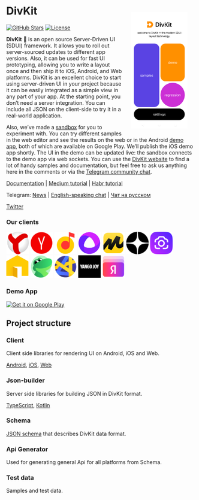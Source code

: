 # DivKit <img alt="Playground app" src="readme_pictures/app_screen.png" width="30%" align="right" style="margin:20px;">

[![GitHub Stars](https://img.shields.io/github/stars/divkit/divkit)](https://github.com/divkit/divkit/stargazers)
[![License](https://img.shields.io/badge/license-Apache-blue)](LICENSE)

**DivKit** 🐋 is an open source Server-Driven UI (SDUI) framework.
It allows you to roll out server-sourced updates to different app versions. Also, it can be used for fast UI prototyping, allowing you to write a layout once and then ship it to iOS, Android, and Web platforms.
DivKit is an excellent choice to start using server-driven UI in your project because it can be easily integrated as a simple view in any part of your app. At the starting point, you don’t need a server integration. You can include all JSON on the client-side to try it in a real-world application.

Also, we’ve made a [sandbox](https://divkit.tech/playground) for you to experiment with. You can try different samples in the web editor and see the results on the web or in the Android [demo app](https://play.google.com/store/apps/details?id=com.yandex.divkit.demo), both of which are available on Google Play. We’ll publish the iOS demo app shortly. The UI in the demo can be updated live: the sandbox connects to the demo app via web sockets. You can use the [DivKit website](https://divkit.tech/en) to find a lot of handy samples and documentation, but feel free to ask us anything here in the comments or via the [Telegram community chat](https://t.me/divkit_community_en).

[Documentation](https://divkit.tech/doc) | [Medium tutorial](https://medium.com/p/cad519252f0f) | [Habr tutorial](https://habr.com/ru/company/yandex/blog/683886/)

Telegram: [News](https://t.me/divkit_news) | [English-speaking chat](https://t.me/divkit_community_en) | [Чат на русском](https://t.me/divkit_community_ru)

[Twitter](https://twitter.com/DivKitFramework)

### Our clients

<img alt="Yandex Browser" src="readme_pictures/ya_browser.png" width="60" height="60"> <img alt="Yandex Search" src="readme_pictures/search.png" width="60" height="60"> <img alt="Yandex Music" src="readme_pictures/music.png" width="60" height="60"> <img alt="Alice Voice Assistant" src="readme_pictures/alice.png" width="60" height="60"> <img alt="Yandex Market" src="readme_pictures/market.png" width="60" height="60"> <img alt="Zen" src="readme_pictures/dzen.png" width="60" height="60"> <img alt="Smart Camera" src="readme_pictures/smart_cam.png" width="60" height="60"> <img alt="Yandex Realty" src="readme_pictures/realty.png" width="60" height="60"> <img alt="Edadeal" src="readme_pictures/edadeal.png" width="60" height="60"> <img alt="Mobile Ads SDK" src="readme_pictures/ads-sdk.png" width="60" height="60"> <img alt="YANGO Joy" src="readme_pictures/yango.png" width="60" height="60"> <img alt="Yandex bank" src="readme_pictures/bank.png" width="60" height="60">   

### Demo App

<a href='https://play.google.com/store/apps/details?id=com.yandex.divkit.demo&pcampaignid=pcampaignidMKT-Other-global-all-co-prtnr-py-PartBadge-Mar2515-1'><img alt='Get it on Google Play' src='https://play.google.com/intl/en_us/badges/static/images/badges/en_badge_web_generic.png' width="200"/></a>

## Project structure

### Client

Client side libraries for rendering UI on Android, iOS and Web.

[Android](client/android/), [iOS](client/ios/), [Web](client/web/divkit)

### Json-builder

Server side libraries for building JSON in DivKit format.

[TypeScript](json-builder/typescript/), [Kotlin](json-builder/kotlin/)

### Schema

[JSON schema](schema) that describes DivKit data format.

### Api Generator

Used for generating general Api for all platforms from Schema.

### Test data

Samples and test data.
